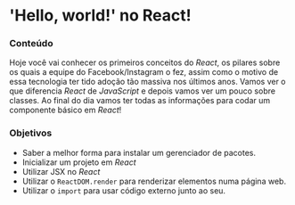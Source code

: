 # 'Hello, world!' no React!

### Conteúdo
Hoje você vai conhecer os primeiros conceitos do *React*, os pilares sobre os quais a equipe do Facebook/Instagram o fez, assim como o motivo de essa tecnologia ter tido adoção tão massiva nos últimos anos.
Vamos ver o que diferencia *React* de *JavaScript* e depois vamos ver um pouco sobre classes. Ao final do dia vamos ter todas as informações para codar um componente básico em *React*!
### Objetivos
* Saber a melhor forma para instalar um gerenciador de pacotes.
* Inicializar um projeto em *React*
* Utilizar JSX no *React*
* Utilizar o `ReactDOM.render` para renderizar elementos numa página web.
* Utilizar o `import` para usar código externo junto ao seu.